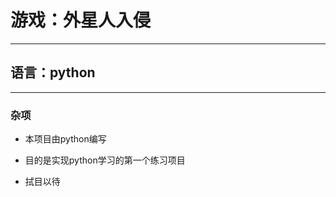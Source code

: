 # 游戏：外星人入侵
---------------
## 语言：python
---------------
### 杂项  
* 本项目由python编写  
- 目的是实现python学习的第一个练习项目  
* 拭目以待